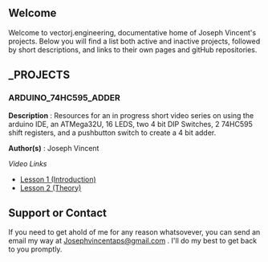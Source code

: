 ## Welcome

Welcome to vectorj.engineering, documentative home of Joseph Vincent's projects. Below you will find a list both active and inactive projects, followed by short descriptions, and links to their own pages and gitHub repositories. 

## _PROJECTS

### ARDUINO_74HC595_ADDER

**Description** : Resources for an in progress short video series on using the arduino IDE, an ATMega32U, 16 LEDS, two 4 bit DIP Switches, 2 74HC595 shift registers, and a pushbutton switch to create a 4 bit adder.

**Author(s)** : Joseph Vincent

_Video Links_
- [Lesson 1 (Introduction)](url)
- [Lesson 2 (Theory)](url)


## Support or Contact

If you need to get ahold of me for any reason whatsovever, you can send an email my way at Josephvincentaps@gmail.com . I'll do my best to get back to you promptly.
